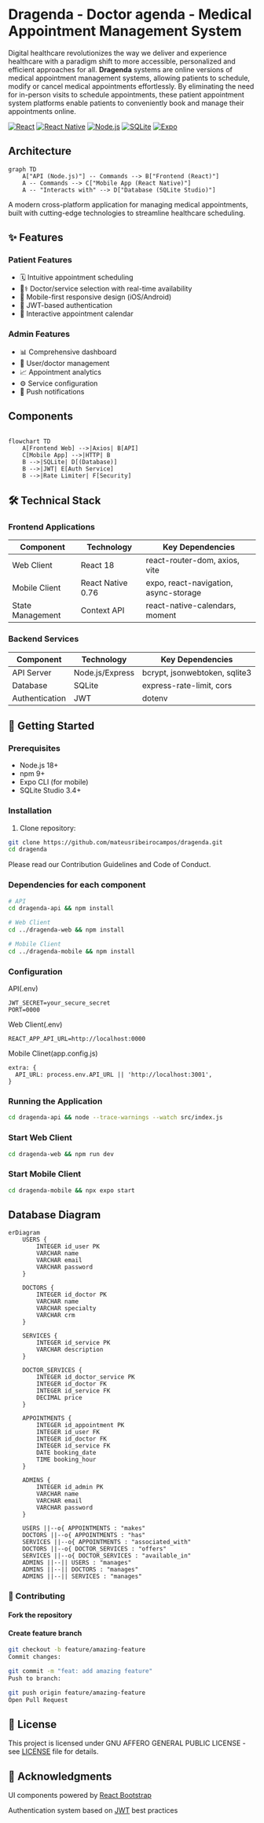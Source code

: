 # Dragenda - Doctor agenda - Medical Appointment Management System

Digital healthcare revolutionizes the way we deliver and experience healthcare with a paradigm shift to more accessible, personalized and efficient approaches for all. **Dragenda** systems are online versions of medical appointment management systems, allowing patients to schedule, modify or cancel medical appointments effortlessly. By eliminating the need for in-person visits to schedule appointments, these patient appointment system platforms enable patients to conveniently book and manage their appointments online.  

[![React](https://img.shields.io/badge/React-18.3.1-blue)](https://react.dev/)
[![React Native](https://img.shields.io/badge/React%20Native-0.76.6-blue)](https://reactnative.dev/)
[![Node.js](https://img.shields.io/badge/Node.js-18.17.1-green)](https://nodejs.org/)
[![SQLite](https://img.shields.io/badge/SQLite-3.44.2-blue)](https://www.sqlite.org/)
[![Expo](https://img.shields.io/badge/Expo-52.0.25-lightgrey)](https://expo.dev/)

## Architecture

```mermaid
graph TD
    A["API (Node.js)"] -- Commands --> B["Frontend (React)"]
    A -- Commands --> C["Mobile App (React Native)"]
    A -- "Interacts with" --> D["Database (SQLite Studio)"]
```

A modern cross-platform application for managing medical appointments, built with cutting-edge technologies to streamline healthcare scheduling.

## ✨ Features

### Patient Features

- 🗓️ Intuitive appointment scheduling
- 👨⚕️ Doctor/service selection with real-time availability
- 📱 Mobile-first responsive design (iOS/Android)
- 🔐 JWT-based authentication
- 📅 Interactive appointment calendar

### Admin Features

- 📊 Comprehensive dashboard
- 👥 User/doctor management
- 📈 Appointment analytics
- ⚙️ Service configuration
- 🔔 Push notifications

## Components

```mermaid

flowchart TD
    A[Frontend Web] -->|Axios| B[API]
    C[Mobile App] -->|HTTP| B
    B -->|SQLite| D[(Database)]
    B -->|JWT| E[Auth Service]
    B -->|Rate Limiter| F[Security]
```

## 🛠️ Technical Stack

### Frontend Applications

| Component        | Technology       | Key Dependencies                      |
|------------------|------------------|---------------------------------------|
| Web Client       | React 18         | react-router-dom, axios, vite         |
| Mobile Client    | React Native 0.76| expo, react-navigation, async-storage |
| State Management | Context API      | react-native-calendars, moment        |

### Backend Services

| Component        | Technology       | Key Dependencies               |
|------------------|------------------|--------------------------------|
| API Server       | Node.js/Express  | bcrypt, jsonwebtoken, sqlite3  |
| Database         | SQLite           | express-rate-limit, cors       |
| Authentication   | JWT              | dotenv                         |

## 🚀 Getting Started

### Prerequisites

- Node.js 18+
- npm 9+
- Expo CLI (for mobile)
- SQLite Studio 3.4+

### Installation

1. Clone repository:

```bash
git clone https://github.com/mateusribeirocampos/dragenda.git
cd dragenda
```

Please read our Contribution Guidelines and Code of Conduct.

### Dependencies for each component

```bash
# API
cd dragenda-api && npm install

# Web Client
cd ../dragenda-web && npm install

# Mobile Client
cd ../dragenda-mobile && npm install
```

### Configuration

API(.env)

```env
JWT_SECRET=your_secure_secret
PORT=0000
```

Web Client(.env)

```env
REACT_APP_API_URL=http://localhost:0000
```

Mobile Clinet(app.config.js)

```javascrit
extra: {
  API_URL: process.env.API_URL || 'http://localhost:3001',
}
```

### Running the Application

```bash
cd dragenda-api && node --trace-warnings --watch src/index.js
```

### Start Web Client

```bash
cd dragenda-web && npm run dev
```

### Start Mobile Client

```bash
cd dragenda-mobile && npx expo start
```

## Database Diagram

```mermaid
erDiagram
    USERS {
        INTEGER id_user PK
        VARCHAR name
        VARCHAR email
        VARCHAR password
    }

    DOCTORS {
        INTEGER id_doctor PK
        VARCHAR name
        VARCHAR specialty
        VARCHAR crm
    }

    SERVICES {
        INTEGER id_service PK
        VARCHAR description
    }

    DOCTOR_SERVICES {
        INTEGER id_doctor_service PK
        INTEGER id_doctor FK
        INTEGER id_service FK
        DECIMAL price
    }

    APPOINTMENTS {
        INTEGER id_appointment PK
        INTEGER id_user FK
        INTEGER id_doctor FK
        INTEGER id_service FK
        DATE booking_date
        TIME booking_hour
    }

    ADMINS {
        INTEGER id_admin PK
        VARCHAR name
        VARCHAR email
        VARCHAR password
    }

    USERS ||--o{ APPOINTMENTS : "makes"
    DOCTORS ||--o{ APPOINTMENTS : "has"
    SERVICES ||--o{ APPOINTMENTS : "associated_with"
    DOCTORS ||--o{ DOCTOR_SERVICES : "offers"
    SERVICES ||--o{ DOCTOR_SERVICES : "available_in"
    ADMINS ||--|| USERS : "manages"
    ADMINS ||--|| DOCTORS : "manages" 
    ADMINS ||--|| SERVICES : "manages"
```

### 🤝 Contributing

#### Fork the repository

#### Create feature branch

```bash
git checkout -b feature/amazing-feature
Commit changes:
````

```bash
git commit -m "feat: add amazing feature"
Push to branch:
````

```bash
git push origin feature/amazing-feature
Open Pull Request
```

## 📄 License

This project is licensed under GNU AFFERO GENERAL PUBLIC LICENSE -
see [LICENSE](https://github.com/mateusribeirocampos/dragenda/tree/main?tab=AGPL-3.0-1-ov-file) file for details.

## 🙏 Acknowledgments

UI components powered by [React Bootstrap](https://react-bootstrap.netlify.app/)

Authentication system based on [JWT](https://jwt.io/introduction) best practices
